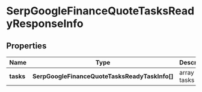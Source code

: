 # SerpGoogleFinanceQuoteTasksReadyResponseInfo

## Properties

| Name | Type | Description | Notes |
|------------ | ------------- | ------------- | -------------|
**tasks** | **SerpGoogleFinanceQuoteTasksReadyTaskInfo[]** | array of tasks |[optional]|